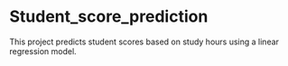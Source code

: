 # Student_score_prediction
This project predicts student scores based on study hours using a linear regression model.
